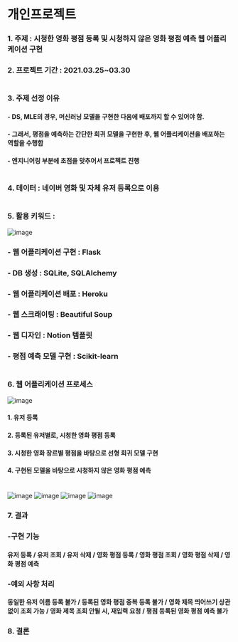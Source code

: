 # 개인프로젝트
### 1. 주제 : 시청한 영화 평점 등록 및 시청하지 않은 영화 평점 예측 웹 어플리케이션 구현
### 2. 프로젝트 기간 : 2021.03.25~03.30
#
### 3. 주제 선정 이유 
#### - DS, MLE의 경우, 머신러닝 모델을 구현한 다음에 배포까지 할 수 있어야 함.
#### - 그래서, 평점을 예측하는 간단한 회귀 모델을 구현한 후, 웹 어플리케이션을 배포하는 역할을 수행함
#### - 엔지니어링 부분에 초점을 맞추어서 프로젝트 진행
#
### 4. 데이터 : 네이버 영화 및 자체 유저 등록으로 이용 
#     
### 5. 활용 키워드 : 
![image](https://user-images.githubusercontent.com/76590396/127287078-3109c6a5-e9a0-425c-a2a9-0d00fcb5d3a5.png)
### - 웹 어플리케이션 구현 : Flask
### - DB 생성 : SQLite, SQLAlchemy
### - 웹 어플리케이션 배포 : Heroku
### - 웹 스크래이팅 : Beautiful Soup
### - 웹 디자인 : Notion 템플릿
### - 평점 예측 모델 구현 : Scikit-learn
#  
### 6. 웹 어플리케이션 프로세스
![image](https://user-images.githubusercontent.com/76590396/127311631-95955066-18aa-4af1-9f34-a71dc025b883.png)
#### 1. 유저 등록
#### 2. 등록된 유저별로, 시청한 영화 평점 등록
#### 3. 시청한 영화 장르별 평점을 바탕으로 선형 회귀 모델 구현
#### 4. 구현된 모델을 바탕으로 시청하지 않은 영화 평점 예측
#
![image](https://user-images.githubusercontent.com/76590396/127283594-9297c2b9-b4b7-4284-a088-f4031cd9ff19.png)
![image](https://user-images.githubusercontent.com/76590396/127285008-4e0ecdf7-e609-46d5-aa68-44d6c835450f.png)
![image](https://user-images.githubusercontent.com/76590396/127309811-01822850-ce3a-4e42-a5a2-8f29d35d210f.png)
![image](https://user-images.githubusercontent.com/76590396/127310394-ddacaa59-694f-4c3b-94c3-0a869353ad81.png)

### 7. 결과
### -구현 기능
#### 유저 등록 / 유저 조회 / 유저 삭제 / 영화 평점 등록 / 영화 평점 조회 / 영화 평점 삭제 / 영화 평점 예측
### -예외 사항 처리
#### 동일한 유저 이름 등록 불가 / 등록된 영화 평점 중복 등록 불가 / 영화 제목 띄어쓰기 상관 없이 조회 가능 / 영화 제목 조회 안될 시, 재입력 요청 / 평점 등록된 영화 평점 예측 불가

### 8. 결론
